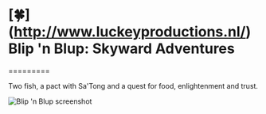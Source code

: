 # [:four_leaf_clover:] (http://www.luckeyproductions.nl/) Blip 'n Blup: Skyward Adventures
=========

Two fish, a pact with Sa'Tong and a quest for food, enlightenment and trust.

![Blip 'n Blup screenshot](https://raw.githubusercontent.com/LucKeyProductions/BlipNBlup/master/Screenshots/Screenshot_Fri_Jun_10_17_52_28_2016.png)


